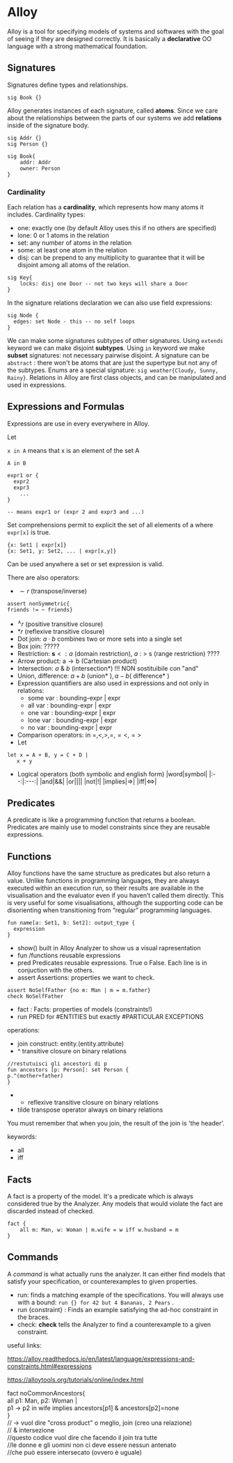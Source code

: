 # Alloy 

Alloy is a tool for specifying models of systems and softwares with the goal of seeing if they are designed correctly. It is basically a **declarative** OO language with a strong mathematical foundation.

## Signatures 

Signatures define types and relationships. 

````alloy
sig Book {}
````

Alloy generates instances of each signature, called **atoms**. 
Since we care about the relationships between the parts of our systems we add **relations** inside of the signature body.

````alloy
sig Addr {}
sig Person {}

sig Book{
	addr: Addr
	owner: Person
}
````

### Cardinality 

Each relation has a **cardinality**, which represents how many atoms it includes. Cardinality types:

- one: exactly one (by default Alloy uses this if no others are specified)
- lone: 0 or 1 atoms in the relation 
- set: any number of atoms in the relation 
- some: at least one atom in the relation
- disj: can be prepend to any multiplicity to guarantee that it will be disjoint among all atoms of the relation.

````alloy
sig Key{
	locks: disj one Door -- not two keys will share a Door
}
````

In the signature relations declaration we can also use field expressions: 

````alloy
sig Node {
  edges: set Node - this -- no self loops
}
````


We can make some signatures subtypes of other signatures. 
Using `extends` keyword we can make disjoint **subtypes**.
Using `in` keyword we make **subset** signatures: not necessary pairwise disjoint.
A signature can be `abstract` : there won't be atoms that are just the supertype but not any of the subtypes.
Enums are a special signature: ```sig weather{Cloudy, Sunny, Rainy}```. 
Relations in Alloy are first class objects, and can be manipulated and used in expressions.

## Expressions and Formulas

Expressions are use in every everywhere in Alloy.



Let 




`x in A` means that x is an element of the set A

`A in B` 

````alloy
expr1 or {
  expr2
  expr3
    ...
}

-- means expr1 or (expr 2 and expr3 and ...) 

````

Set comprehensions permit to explicit the set of all elements of a where `expr[x]` is true.
````alloy
{x: Set1 | expr[x]}
{x: Set1, y: Set2, ... | expr[x,y]}
````

Can be used anywhere a set or set expression is valid.

There are also operators: 

- $\sim r$ (transpose/inverse) 
````alloy
assert nonSymmetric{  
friends != ~ friends}
````
- $^{\wedge}r$ (positive transitive closure)
- $*r$ (reflexive transitive closure)
- Dot join: $a \cdot b$ combines two or more sets into a single set
- Box join: ????? 
- Restriction: $\mathbf{s}<: a$ (domain restriction), $a$ : $>$ s (range restriction) ???? 
- Arrow product: $\mathrm{a} \rightarrow \mathrm{b}$ (Cartesian product)
- Intersection: $a$ \& $b$ (intersection*) !!! NON sostituibile con "and"
- Union, difference: $a+b$ (union* $), a-b($ difference* $)$
- Expression quantifiers are also used in expressions and not only in relations: 
	- some var : bounding-expr | expr  
	- all var : bounding-expr | expr  
	- one var : bounding-expr | expr  
	- lone var : bounding-expr | expr  
	- no var : bounding-expr | expr
- Comparison operators: in $=,<,>,=,=<,=>$
- Let 
````alloy
let x = A + B, y = C + D |
   x + y
````
- Logical operators (both symbolic and english form)
|word|symbol|
|:--:|:---:|
|and|&&|
|or|\|\||
|not|!|
|implies|=>|
|iff|<=>|

## Predicates 

A predicate is like a programming function that returns a boolean. Predicates are mainly use to model constraints since they are reusable expressions.

## Functions 

Alloy functions have the same structure as predicates but also return a value. Unlike functions in programming languages, they are always executed within an execution run, so their results are available in the visualisation and the evaluator even if you haven’t called them directly. This is very useful for some visualisations, although the supporting code can be disorienting when transitioning from “regular” programming languages.

````alloy
fun name[a: Set1, b: Set2]: output_type {
  expression
}
````

- show() built in Alloy Analyzer to show us a visual rapresentation 
- fun /functions reusable expressions
- pred Predicates reusable expressions. True o False. Each line is in conjuction with the others.
- assert Assertions: properties we want to check.

````alloy
assert NoSelfFather {no m: Man | m = m.father}
check NoSelfFather
````

- fact :  Facts: properties of models (constraints!) 
- run PRED for #ENTITIES but exactly #PARTICULAR EXCEPTIONS

operations: 

- join construct: entity.(entity.attribute)
- ^ transitive closure on binary relations 
````alloy
//restutuisci gli ancestori di p  
fun ancestors [p: Person]: set Person {  
p.^(mother+father)  
}
````
- * reflexive transitive closure on binary relations
- tilde transpose operator always on binary relations


You must remember that when you join, the result of the join is 'the header'.

keywords: 

- all
- iff 
	

## Facts 

A fact is a property of the model. It's a predicate which is always considered true by the Analyzer. Any models that would violate the fact are discarded instead of checked.

````alloy
fact { 
	all m: Man, w: Woman | m.wife = w iff w.husband = m 
}
````

## Commands 

A _command_ is what actually runs the analyzer. It can either find models that satisfy your specification, or counterexamples to given properties.


- run: finds a matching example of the specifications. You will always use with a bound: `run {} for 42 but 4 Bananas, 2 Pears` .
- run {constraint} : Finds an example satisfying the ad-hoc constraint in the braces.
- check: **check** tells the Analyzer to find a counterexample to a given constraint. 


useful links: 

https://alloy.readthedocs.io/en/latest/language/expressions-and-constraints.html#expressions 

https://alloytools.org/tutorials/online/index.html

fact noCommonAncestors{  
all p1: Man, p2: Woman |  
p1 -> p2 in wife implies ancestors[p1] & ancestors[p2]=none  
}  
// -> vuol dire "cross product" o meglio, join (creo una relazione)  
// & intersezione  
//questo codice vuol dire che facendo il join tra tutte  
//le donne e gli uomini non ci deve essere nessun antenato  
//che può essere intersecato (ovvero è uguale)
